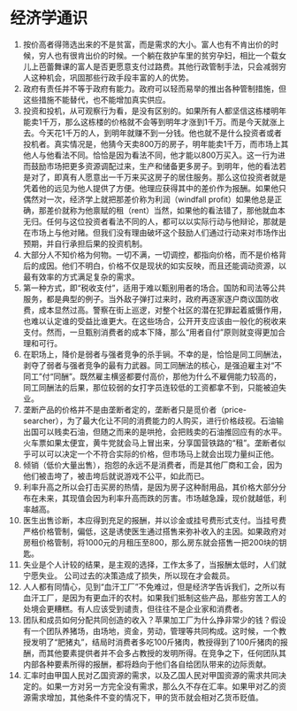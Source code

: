 # 经济学通识

1. 按价高者得筛选出来的不是贫富，而是需求的大小。富人也有不肯出价的时候，穷人也有很肯出价的时候。一个躺在救护车里的贫穷孕妇，相比一个载女儿上芭蕾舞课的富人是否更愿意支付过路费。其他行政管制手法，只会减弱穷人这种机会，巩固那些行政手段丰富的人的优势。
2. 政府有责任并不等于政府有能力。政府可以轻而易举的推出各种管制措施，但这些措施不能替代，也不能增加真实供应。
3. 投资和投机，从可观察行为看，是没有区别的。如果所有人都坚信这栋楼明年能卖1千万，那么这栋楼的价格就不会等到明年才涨到1千万。而是今天就涨上去。今天花1千万的人，到明年就赚不到一分钱。他也就不是什么投资者或者投机者。真实情况是，他猜今天卖800万的房子，明年能卖1千万，而市场上其他人与他看法不同。恰恰是因为看法不同，他才能以800万买入。这一行为进而鼓励市场把更多资源调配过来，生产和储备更多房子。到明年，他的看法若是对了，即真有人愿意出一千万来买这房子的居住服务。那么这位投资者就是凭着他的远见为他人提供了方便。他理应获得其中的差价作为报酬。如果他只偶然对一次，经济学上就把那差价称为利润（windfall profit）如果他总是正确，那差价就称为他禀赋的租（rent）当然，如果他的看法错了，那他就血本无归。任何与这位投资者看法不同的人，都可以以实际行动与他辩论，那就是在市场上与他对赌。但我们没有理由破坏这个鼓励人们通过行动来对市场作出预期，并自行承担后果的投资机制。
4. 大部分人不知价格为何物。一切不满，一切调控，都指向价格，而不是价格背后的成因。他们不明白，价格不仅是现状的如实反映，而且还能调动资源，以最有效率的方式满足复杂的需求。
5. 第一种方式，即“税收支付”，适用于难以甄别用者的场合。国防和司法等公共服务，都是典型的例子。当外敌子弹打过来时，政府再逐家逐户商议国防收费，成本显然过高。警察在街上巡逻，对整个社区的潜在犯罪起着威慑作用，也难以认定谁的受益比谁更大。在这些场合，公开开支应该由一般化的税收来支付。然而，一旦甄别消费者的成本下降，那么“用者自付”原则就变得更加合理和可行。
6. 在职场上，降价是弱者与强者竞争的杀手锏。不幸的是，恰恰是同工同酬法，剥夺了弱者与强者竞争的最有力武器。同工同酬法的核心，是强迫雇主对“不同工”付“同酬”。既然雇主横竖都要付高价，那他为什么不雇佣能力较高的，同工同酬法的后果，那位较弱的女打字员连较低的工资都拿不到，只能被迫失业。
7. 垄断产品的价格并不是由垄断者定的，垄断者只是觅价者（price-searcher），为了最大化让不同的消费能力的人购买，进行价格歧视。石油输出国可以贱卖石油，但随之而来的是哄抢，会把贱卖的石油推回应有的水平。火车票如果太便宜，黄牛党就会马上冒出来，分享国营铁路的“租”。垄断者似乎可以可以决定一个不符合实际的价格，但市场马上就会出现力量纠正他。
8. 倾销（低价大量出售），抱怨的永远不是消费者，而是其他厂商和工会，因为他们被击垮了，被击垮后就说游戏不公平，如此而已。
9. 利率升高之所以会打击买房的热情，是因为房子这种耐用品，其价格大部分分布在未来，其现值会因为利率升高而跌的厉害。市场越急躁，现价就越低，利率越高。
10. 医生出售诊断，本应得到充足的报酬，并以诊金或挂号费形式支付。当挂号费严格价格管制，偏低，这是诱使医生通过搭售来弥补收入的主因。如果政府对房租价格管制，将1000元的月租压至800，那么房东就会搭售一把200块的钥匙。
11. 失业是个人计较的结果，是主观的选择，工作太多了，当报酬太低时，人们就宁愿失业。 公司过去的决策造成了损失，所以现在才会裁员。
12. 人人都有同情心，见到“血汗工厂”不免难过，但是经济学告诉我们，之所以有血汗工厂，是因为有更血汗的农村。如果我们抵制这些产品，那些穷苦工人的处境会更糟糕。有人应该受到谴责，但往往不是企业家和消费者。
13. 团队和成员如何分配共同创造的收入？苹果加工厂为什么挣非常少的钱？假设有一个团队养猪场，由场地，资金，劳动，管理等共同构成。这时候，一个教授发明了“肥猪丸”，结局时消费者多吃100斤猪肉，教授得到了100斤猪肉的报酬，而其他要素提供者并不会多占教授的发明所得。在竞争之下，任何团队其内部各种要素所得的报酬，都将趋向于他们各自给团队带来的边际贡献。
14. 汇率时由甲国人民对乙国资源的需求，以及乙国人民对甲国资源的需求共同决定的。如果一方对另一方完全没有需求，那么久不存在汇率。如果甲对乙的资源需求增加，其他条件不变的情况下，甲的货币就会相对乙货币贬值。

